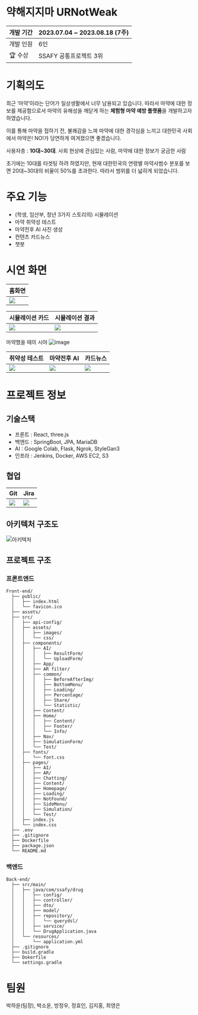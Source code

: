 # 약해지지마 URNotWeak

| 개발 기간 | 2023.07.04 ~ 2023.08.18 (7주) |
| --- | --- |
| 개발 인원 | 6인 |
| 🏆 수상 | SSAFY 공통프로젝트 3위 |

# 기획의도

최근 ‘마약’이라는 단어가 일상생활에서 너무 남용되고 있습니다. 따라서 마약에 대한 정보를 제공함으로서 마약의 유해성을 깨닫게 하는 **체험형 마약 예방 플랫폼**을 개발하고자 하였습니다. 

이를 통해 마약을 접하기 전, 불쾌감을 느껴 마약에 대한 경각심을 느끼고 대한민국 사회에서 마약은! NO!가 당연하게 여겨졌으면 좋겠습니다.

사용자층 : **10대~30대**. 사회 현상에 관심있는 사람, 마약에 대한 정보가 궁금한 사람

초기에는 10대를 타겟팅 하려 하였지만, 현재 대한민국의 연령별 마약사범수 분포를 보면 20대~30대의 비율이 50%를 초과한다. 따라서 범위를 더 넓히게 되었습니다.

# 주요 기능

- (학생, 임산부, 청년 3가지 스토리의) 시뮬레이션
- 마약 취약성 테스트
- 마약전후 AI 사진 생성
- 컨텐츠 카드뉴스
- 챗봇

# 시연 화면
|홈화면|
|---|
|![](https://file.notion.so/f/f/76e8c7f6-e462-408c-a879-699481ad4acb/24730200-a472-4d18-b99e-cccd3b8fc4ad/%ED%99%88%ED%99%94%EB%A9%B4_%EC%8A%A4%ED%81%AC%EB%A1%A4.gif?id=db6e01bd-db52-4262-b9d8-415573aa9c0b&table=block&spaceId=76e8c7f6-e462-408c-a879-699481ad4acb&expirationTimestamp=1721844000000&signature=03_qrWNbGGx902G_J2Wye3GrNACKUPRik02ZJ126aRY&downloadName=%ED%99%88%ED%99%94%EB%A9%B4+%EC%8A%A4%ED%81%AC%EB%A1%A4.gif)|

|시뮬레이션 카드|시뮬레이션 결과|
|---|---|
|![](https://file.notion.so/f/f/76e8c7f6-e462-408c-a879-699481ad4acb/74f558a3-f0c3-4324-9d92-e01e32652213/%EC%8B%9C%EB%AE%AC_user_interaction.gif?id=3e407292-a3d6-4a17-a86a-05c37f922783&table=block&spaceId=76e8c7f6-e462-408c-a879-699481ad4acb&expirationTimestamp=1721844000000&signature=pThYAKLL1LlEbpFFrFRZ5te80sZ__dlm42v0IrNBG90&downloadName=%EC%8B%9C%EB%AE%AC+user+interaction.gif)|![](https://file.notion.so/f/f/76e8c7f6-e462-408c-a879-699481ad4acb/d47919f4-91a4-4194-8f47-5754f421914c/%EC%8B%9C%EB%AE%AC_%EA%B2%B0%EA%B3%BC%ED%99%94%EB%A9%B4.gif?id=07e3c3c0-062b-44a5-ae72-bffa3d229e6c&table=block&spaceId=76e8c7f6-e462-408c-a879-699481ad4acb&expirationTimestamp=1721844000000&signature=daqKYWinPxWts1Hoz3hPgUzcmaDCOcVMj8clZaLzF1E&downloadName=%EC%8B%9C%EB%AE%AC+%EA%B2%B0%EA%B3%BC%ED%99%94%EB%A9%B4.gif)|

마약했을 때의 시야
![image](https://github.com/user-attachments/assets/6b087914-0298-4327-bc19-8e53d369247d)



|취약성 테스트|마약전후 AI|카드뉴스|
|---|---|---|
|![](https://file.notion.so/f/f/76e8c7f6-e462-408c-a879-699481ad4acb/3a7270fc-1823-4f0f-ab0a-f9e9e0f8cc7b/%EB%A7%88%EC%95%BD_%EC%B7%A8%EC%95%BD%EC%84%B1_%ED%85%8C%EC%8A%A4%ED%8A%B8.gif?id=d6f961f5-2630-4d60-b821-a91bff1c26e6&table=block&spaceId=76e8c7f6-e462-408c-a879-699481ad4acb&expirationTimestamp=1721844000000&signature=QUSTdbngIJOFBhtbv8uTStnqiqPd9eSmmUYWxFlrMmA&downloadName=%EB%A7%88%EC%95%BD+%EC%B7%A8%EC%95%BD%EC%84%B1+%ED%85%8C%EC%8A%A4%ED%8A%B8.gif)|![](https://file.notion.so/f/f/76e8c7f6-e462-408c-a879-699481ad4acb/82944ba4-0274-4118-bc72-c4cbcb1937ef/%EC%8B%9C%EB%AE%AC_ai.gif?id=87fa2c2b-f65d-426d-9b7f-196fce8cd269&table=block&spaceId=76e8c7f6-e462-408c-a879-699481ad4acb&expirationTimestamp=1721844000000&signature=qeXzn4NUx8jFVdyr6HfRBSKdnZ8ZeiBjD7P_Of63Aok&downloadName=%EC%8B%9C%EB%AE%AC+ai.gif)|![](https://file.notion.so/f/f/76e8c7f6-e462-408c-a879-699481ad4acb/1a70dcfd-2759-4b83-aa35-bdb50879230c/%EB%A7%88%EC%95%BD%EC%BB%A8%ED%85%90%EC%B8%A0_%EC%B9%B4%EB%93%9C%EB%89%B4%EC%8A%A4.gif?id=b5c3d230-e06f-4759-a8f7-09ed01b2dae1&table=block&spaceId=76e8c7f6-e462-408c-a879-699481ad4acb&expirationTimestamp=1721844000000&signature=qHZGpnBauv5pl6d7cMcI1qCgcOC_wTED0xkDEjzEoUg&downloadName=%EB%A7%88%EC%95%BD%EC%BB%A8%ED%85%90%EC%B8%A0+%EC%B9%B4%EB%93%9C%EB%89%B4%EC%8A%A4.gif)|

# 프로젝트 정보

## 기술스택

- 프론트 : React, three.js
- 백엔드 : SpringBoot, JPA, MariaDB
- AI : Google Colab, Flask, Ngrok, StyleGan3
- 인프라 : Jenkins, Docker, AWS EC2, S3

## 협업
|Git|Jira|
|---|---|
|![](https://file.notion.so/f/f/76e8c7f6-e462-408c-a879-699481ad4acb/450424b1-146a-4dfc-9622-d744a618ac8c/Untitled.png?id=71738569-fa74-485a-b50d-3fa31c5b44d5&table=block&spaceId=76e8c7f6-e462-408c-a879-699481ad4acb&expirationTimestamp=1721844000000&signature=ihFBipZv8ZriGNQV93jDLindxAXEXS6LYsULDGzelic&downloadName=Untitled.png)|![](https://file.notion.so/f/f/76e8c7f6-e462-408c-a879-699481ad4acb/04890238-e45a-4583-bb4d-4b157a71327d/Untitled.png?id=e6021fd4-71a2-42f0-8237-a20c215032a0&table=block&spaceId=76e8c7f6-e462-408c-a879-699481ad4acb&expirationTimestamp=1721844000000&signature=8MEh_qmoiyozznIEG9jptuh4geuHwpRLTTQ8wE-2D_o&downloadName=Untitled.png)

## 아키텍처 구조도
![아키텍처](https://file.notion.so/f/f/76e8c7f6-e462-408c-a879-699481ad4acb/6ab988bd-5f89-4626-97f7-7d610c7a7452/%EC%95%84%ED%82%A4%ED%85%8D%EC%B2%98.drawio.png?id=2bee263f-941c-4e62-83ef-5fa39a40866e&table=block&spaceId=76e8c7f6-e462-408c-a879-699481ad4acb&expirationTimestamp=1721844000000&signature=WDY9d53n8aismekcJetUFfcnCyBL7Gu3oGwP_IxGeJI&downloadName=%EC%95%84%ED%82%A4%ED%85%8D%EC%B2%98.drawio.png)

## 프로젝트 구조
### 프론트엔드

```
Front-end/
  ├── public/
  │   ├── index.html
  │   └── favicon.ico
  ├── assets/
  ├── src/
  │   ├── api-config/
  │   ├── assets/
  │   │   ├── images/
  │   │   └── css/
  │   ├── components/
  │   │   ├── AI/
  │   │   │   ├── ResultForm/
  │   │   │   └── UploadForm/
  │   │   ├── App/
  │   │   ├── AR filter/
  │   │   ├── common/
  │   │   │   ├── BeforeAfterImg/
  │   │   │   ├── BottomMenu/
  │   │   │   ├── Loading/
  │   │   │   ├── Percentage/
  │   │   │   ├── Share/
  │   │   │   └── Statistic/
  │   │   ├── Content/
  │   │   ├── Home/
  │   │   │   ├── Content/
  │   │   │   ├── Footer/
  │   │   │   └── Info/
  │   │   ├── Nav/
  │   │   ├── SimulationForm/
  │   │   └── Test/
  │   ├── fonts/
  │   │   └── font.css
  │   ├── pages/
  │   │   ├── AI/
  │   │   ├── AR/
  │   │   ├── Chatting/
  │   │   ├── Content/
  │   │   ├── Homepage/
  │   │   ├── Loading/
  │   │   ├── NotFound/
  │   │   ├── SideMenu/
  │   │   ├── Simulation/
  │   │   └── Test/
  │   ├── index.js
  │   └── index.css
  ├── .env
  ├── .gitignore
  ├── Dockerfile
  ├── package.json
  └── README.md
```

### 백엔드

```
Back-end/
  ├── src/main/
  │   ├── java/com/ssafy/drug
  │   │   ├── config/
  │   │   ├── controller/
  │   │   ├── dto/
  │   │   ├── model/
  │   │   ├── repository/
  │   │   │   └── querydsl/
  │   │   ├── service/
  │   │   └── DrugApplication.java
  │   └── resources/
  │       └── application.yml
  ├── .gitignore
  ├── build.gradle
  ├── Dokerfile
  └── settings.gradle
```

# 팀원

박하윤(팀장),
박소윤,
방정우,
정효인,
김지홍,
최영은
